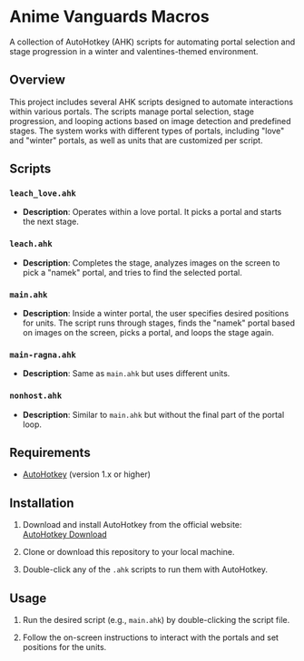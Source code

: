 # Anime Vanguards Macros
A collection of AutoHotkey (AHK) scripts for automating portal selection and stage progression in a winter and valentines-themed environment.

## Overview

This project includes several AHK scripts designed to automate interactions within various portals. The scripts manage portal selection, stage progression, and looping actions based on image detection and predefined stages. The system works with different types of portals, including "love" and "winter" portals, as well as units that are customized per script.

## Scripts

### `leach_love.ahk`
- **Description**: Operates within a love portal. It picks a portal and starts the next stage.

### `leach.ahk`
- **Description**: Completes the stage, analyzes images on the screen to pick a "namek" portal, and tries to find the selected portal.

### `main.ahk`
- **Description**: Inside a winter portal, the user specifies desired positions for units. The script runs through stages, finds the "namek" portal based on images on the screen, picks a portal, and loops the stage again.

### `main-ragna.ahk`
- **Description**: Same as `main.ahk` but uses different units.

### `nonhost.ahk`
- **Description**: Similar to `main.ahk` but without the final part of the portal loop.

## Requirements

- [AutoHotkey](https://www.autohotkey.com/) (version 1.x or higher)

## Installation

1. Download and install AutoHotkey from the official website:  
   [AutoHotkey Download](https://www.autohotkey.com/)
   
2. Clone or download this repository to your local machine.

3. Double-click any of the `.ahk` scripts to run them with AutoHotkey.

## Usage

1. Run the desired script (e.g., `main.ahk`) by double-clicking the script file.

2. Follow the on-screen instructions to interact with the portals and set positions for the units.